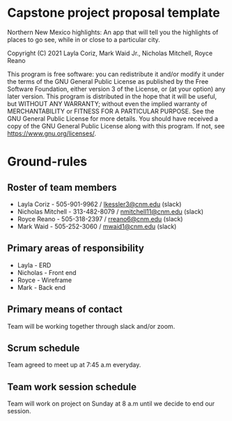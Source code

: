 # Capstone project proposal template

Northern New Mexico highlights: An app that will tell you the highlights of places to go see,
while in or close to a particular city.

Copyright (C) 2021  Layla Coriz, Mark Waid Jr., Nicholas Mitchell, Royce Reano

This program is free software: you can redistribute it and/or modify
it under the terms of the GNU General Public License as published by
the Free Software Foundation, either version 3 of the License, or
(at your option) any later version.
This program is distributed in the hope that it will be useful,
but WITHOUT ANY WARRANTY; without even the implied warranty of
MERCHANTABILITY or FITNESS FOR A PARTICULAR PURPOSE.  See the
GNU General Public License for more details.
You should have received a copy of the GNU General Public License
along with this program.  If not, see <https://www.gnu.org/licenses/>.

# Ground-rules

## Roster of team members
  * Layla Coriz - 505-901-9962 / lkessler3@cnm.edu (slack)
  * Nicholas Mitchell - 313-482-8079 / nmitchell11@cnm.edu (slack)
  * Royce Reano - 505-318-2397 / rreano6@cnm.edu (slack)
  * Mark Waid - 505-252-3060 / mwaid1@cnm.edu (slack)


## Primary areas of responsibility

* Layla - ERD
* Nicholas - Front end
* Royce - Wireframe
* Mark - Back end

## Primary means of contact

Team will be working together through slack and/or zoom.

## Scrum schedule

Team agreed to meet up at 7:45 a.m everyday.

## Team work session schedule

Team will work on project on Sunday at 8 a.m until we decide to end our session.
